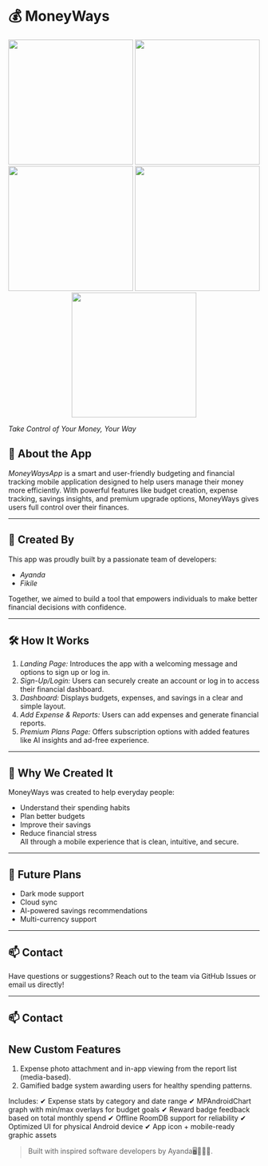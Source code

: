 # 💰 MoneyWays

<p align="center">
  <img src="https://github.com/user-attachments/assets/f87c27cd-c9cf-42eb-a613-7192f5e626c7" width="250" />
  <img src="https://github.com/user-attachments/assets/95b651e5-8a96-42d3-aca6-bd6aaaff9755" width="250" />
  <img src="https://github.com/user-attachments/assets/9fbf2b4d-7676-44bc-8cd6-eae382ac7109" width="250" />
  <img src="https://github.com/user-attachments/assets/59a0ac82-8b8a-4add-a038-70b421e2b95a" width="250" />
  <img src="https://github.com/user-attachments/assets/a392726e-8f8f-47c9-b11c-8cfc4a6de35e" width="250" />
</p>

*Take Control of Your Money, Your Way*

## 📱 About the App

*MoneyWaysApp* is a smart and user-friendly budgeting and financial tracking mobile application designed to help users manage their money more efficiently. With powerful features like budget creation, expense tracking, savings insights, and premium upgrade options, MoneyWays gives users full control over their finances.

---

## 👥 Created By

This app was proudly built by a passionate team of developers:
- *Ayanda*
- *Fikile*

Together, we aimed to build a tool that empowers individuals to make better financial decisions with confidence.

---

## 🛠 How It Works

1. *Landing Page:* Introduces the app with a welcoming message and options to sign up or log in.
2. *Sign-Up/Login:* Users can securely create an account or log in to access their financial dashboard.
3. *Dashboard:* Displays budgets, expenses, and savings in a clear and simple layout.
4. *Add Expense & Reports:* Users can add expenses and generate financial reports.
5. *Premium Plans Page:* Offers subscription options with added features like AI insights and ad-free experience.

---

## 🎯 Why We Created It

MoneyWays was created to help everyday people:
- Understand their spending habits
- Plan better budgets
- Improve their savings
- Reduce financial stress  
All through a mobile experience that is clean, intuitive, and secure.

---

## 🚀 Future Plans

- Dark mode support
- Cloud sync
- AI-powered savings recommendations
- Multi-currency support

---

## 📫 Contact

Have questions or suggestions? Reach out to the team via GitHub Issues or email us directly!

---

## 📫 Contact

##  New Custom Features
1. Expense photo attachment and in-app viewing from the report list (media-based).
2. Gamified badge system awarding users for healthy spending patterns.

Includes:
✔ Expense stats by category and date range
✔ MPAndroidChart graph with min/max overlays for budget goals
✔ Reward badge feedback based on total monthly spend
✔ Offline RoomDB support for reliability
✔ Optimized UI for physical Android device
✔ App icon + mobile-ready graphic assets

> Built with inspired software developers by Ayanda🖥👨🏾‍💻.
